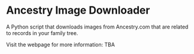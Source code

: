 # Ancestry Image Downloader

A Python script that downloads images from Ancestry.com that are related to records in your family tree.

Visit the webpage for more information: TBA
